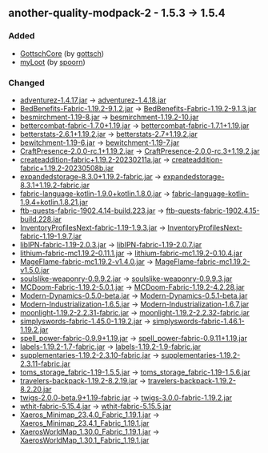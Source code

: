 ## another-quality-modpack-2 - 1.5.3 -> 1.5.4

### Added

  * [GottschCore](https://www.curseforge.com/minecraft/mc-mods/gottschcore) (by [gottsch](https://www.curseforge.com/members/gottsch/projects))
  * [myLoot](https://www.curseforge.com/minecraft/mc-mods/myloot) (by [spoorn](https://www.curseforge.com/members/spoorn/projects))

### Changed

  * [adventurez-1.4.17.jar](https://www.curseforge.com/minecraft/mc-mods/adventurez/files/4061649) -> [adventurez-1.4.18.jar](https://www.curseforge.com/minecraft/mc-mods/adventurez/files/4528227)
  * [BedBenefits-Fabric-1.19.2-9.1.2.jar](https://www.curseforge.com/minecraft/mc-mods/bed-benefits/files/3943017) -> [BedBenefits-Fabric-1.19.2-9.1.3.jar](https://www.curseforge.com/minecraft/mc-mods/bed-benefits/files/4426617)
  * [besmirchment-1.19-8.jar](https://www.curseforge.com/minecraft/mc-mods/besmirchment-2/files/4394525) -> [besmirchment-1.19.2-10.jar](https://www.curseforge.com/minecraft/mc-mods/besmirchment-2/files/4529881)
  * [bettercombat-fabric-1.7.0+1.19.jar](https://www.curseforge.com/minecraft/mc-mods/better-combat-by-daedelus/files/4522422) -> [bettercombat-fabric-1.7.1+1.19.jar](https://www.curseforge.com/minecraft/mc-mods/better-combat-by-daedelus/files/4534620)
  * [betterstats-2.6.1+1.19.2.jar](https://www.curseforge.com/minecraft/mc-mods/better-stats/files/4513774) -> [betterstats-2.7+1.19.2.jar](https://www.curseforge.com/minecraft/mc-mods/better-stats/files/4534007)
  * [bewitchment-1.19-6.jar](https://www.curseforge.com/minecraft/mc-mods/bewitchment/files/4048571) -> [bewitchment-1.19-7.jar](https://www.curseforge.com/minecraft/mc-mods/bewitchment/files/4530660)
  * [CraftPresence-2.0.0-rc.1+1.19.2.jar](https://www.curseforge.com/minecraft/mc-mods/craftpresence/files/4458173) -> [CraftPresence-2.0.0-rc.3+1.19.2.jar](https://www.curseforge.com/minecraft/mc-mods/craftpresence/files/4515013)
  * [createaddition-fabric+1.19.2-20230211a.jar](https://www.curseforge.com/minecraft/mc-mods/createaddition/files/4391443) -> [createaddition-fabric+1.19.2-20230508b.jar](https://www.curseforge.com/minecraft/mc-mods/createaddition/files/4528919)
  * [expandedstorage-8.3.0+1.19.2-fabric.jar](https://www.curseforge.com/minecraft/mc-mods/expanded-storage/files/4512441) -> [expandedstorage-8.3.1+1.19.2-fabric.jar](https://www.curseforge.com/minecraft/mc-mods/expanded-storage/files/4533292)
  * [fabric-language-kotlin-1.9.0+kotlin.1.8.0.jar](https://www.curseforge.com/minecraft/mc-mods/fabric-language-kotlin/files/4276483) -> [fabric-language-kotlin-1.9.4+kotlin.1.8.21.jar](https://www.curseforge.com/minecraft/mc-mods/fabric-language-kotlin/files/4507659)
  * [ftb-quests-fabric-1902.4.14-build.223.jar](https://www.curseforge.com/minecraft/mc-mods/ftb-quests-fabric/files/4521252) -> [ftb-quests-fabric-1902.4.15-build.228.jar](https://www.curseforge.com/minecraft/mc-mods/ftb-quests-fabric/files/4530021)
  * [InventoryProfilesNext-fabric-1.19-1.9.3.jar](https://www.curseforge.com/minecraft/mc-mods/inventory-profiles-next/files/4437620) -> [InventoryProfilesNext-fabric-1.19-1.9.7.jar](https://www.curseforge.com/minecraft/mc-mods/inventory-profiles-next/files/4511905)
  * [libIPN-fabric-1.19-2.0.3.jar](https://www.curseforge.com/minecraft/mc-mods/libipn/files/4437537) -> [libIPN-fabric-1.19-2.0.7.jar](https://www.curseforge.com/minecraft/mc-mods/libipn/files/4512907)
  * [lithium-fabric-mc1.19.2-0.11.1.jar](https://www.curseforge.com/minecraft/mc-mods/lithium/files/4439700) -> [lithium-fabric-mc1.19.2-0.10.4.jar](https://www.curseforge.com/minecraft/mc-mods/lithium/files/4151762)
  * [MageFlame-fabric-mc1.19.2-v1.4.0.jar](https://www.curseforge.com/minecraft/mc-mods/mage-flame/files/4427416) -> [MageFlame-fabric-mc1.19.2-v1.5.0.jar](https://www.curseforge.com/minecraft/mc-mods/mage-flame/files/4529153)
  * [soulslike-weaponry-0.9.9.2.jar](https://www.curseforge.com/minecraft/mc-mods/mariums-soulslike-weaponry/files/4488964) -> [soulslike-weaponry-0.9.9.3.jar](https://www.curseforge.com/minecraft/mc-mods/mariums-soulslike-weaponry/files/4529934)
  * [MCDoom-Fabric-1.19.2-5.0.1.jar](https://www.curseforge.com/minecraft/mc-mods/mcdoom/files/4489685) -> [MCDoom-Fabric-1.19.2-4.2.28.jar](https://www.curseforge.com/minecraft/mc-mods/mcdoom/files/4361569)
  * [Modern-Dynamics-0.5.0-beta.jar](https://www.curseforge.com/minecraft/mc-mods/modern-dynamics/files/4514454) -> [Modern-Dynamics-0.5.1-beta.jar](https://www.curseforge.com/minecraft/mc-mods/modern-dynamics/files/4526928)
  * [Modern-Industrialization-1.6.5.jar](https://www.curseforge.com/minecraft/mc-mods/modern-industrialization/files/4494075) -> [Modern-Industrialization-1.6.7.jar](https://www.curseforge.com/minecraft/mc-mods/modern-industrialization/files/4532864)
  * [moonlight-1.19.2-2.2.31-fabric.jar](https://www.curseforge.com/minecraft/mc-mods/selene/files/4491268) -> [moonlight-1.19.2-2.2.32-fabric.jar](https://www.curseforge.com/minecraft/mc-mods/selene/files/4535353)
  * [simplyswords-fabric-1.45.0-1.19.2.jar](https://www.curseforge.com/minecraft/mc-mods/simply-swords/files/4517226) -> [simplyswords-fabric-1.46.1-1.19.2.jar](https://www.curseforge.com/minecraft/mc-mods/simply-swords/files/4532191)
  * [spell_power-fabric-0.9.9+1.19.jar](https://www.curseforge.com/minecraft/mc-mods/spell-power/files/4515384) -> [spell_power-fabric-0.9.11+1.19.jar](https://www.curseforge.com/minecraft/mc-mods/spell-power/files/4528076)
  * [labels-1.19.2-1.7-fabric.jar](https://www.curseforge.com/minecraft/mc-mods/labels/files/4329261) -> [labels-1.19.2-1.9-fabric.jar](https://www.curseforge.com/minecraft/mc-mods/labels/files/4527829)
  * [supplementaries-1.19.2-2.3.10-fabric.jar](https://www.curseforge.com/minecraft/mc-mods/supplementaries/files/4526192) -> [supplementaries-1.19.2-2.3.11-fabric.jar](https://www.curseforge.com/minecraft/mc-mods/supplementaries/files/4532784)
  * [toms_storage_fabric-1.19-1.5.5.jar](https://www.curseforge.com/minecraft/mc-mods/toms-storage-fabric/files/4520245) -> [toms_storage_fabric-1.19-1.5.6.jar](https://www.curseforge.com/minecraft/mc-mods/toms-storage-fabric/files/4533987)
  * [travelers-backpack-1.19.2-8.2.19.jar](https://www.curseforge.com/minecraft/mc-mods/travelers-backpack-fabric/files/4500584) -> [travelers-backpack-1.19.2-8.2.20.jar](https://www.curseforge.com/minecraft/mc-mods/travelers-backpack-fabric/files/4533586)
  * [twigs-2.0.0-beta.9+1.19-fabric.jar](https://www.curseforge.com/minecraft/mc-mods/twigs/files/3943447) -> [twigs-3.0.0-fabric-1.19.2.jar](https://www.curseforge.com/minecraft/mc-mods/twigs/files/4531594)
  * [wthit-fabric-5.15.4.jar](https://www.curseforge.com/minecraft/mc-mods/wthit/files/4523581) -> [wthit-fabric-5.15.5.jar](https://www.curseforge.com/minecraft/mc-mods/wthit/files/4534201)
  * [Xaeros_Minimap_23.4.0_Fabric_1.19.1.jar](https://www.curseforge.com/minecraft/mc-mods/xaeros-minimap/files/4492931) -> [Xaeros_Minimap_23.4.1_Fabric_1.19.1.jar](https://www.curseforge.com/minecraft/mc-mods/xaeros-minimap/files/4516843)
  * [XaerosWorldMap_1.30.0_Fabric_1.19.1.jar](https://www.curseforge.com/minecraft/mc-mods/xaeros-world-map/files/4492956) -> [XaerosWorldMap_1.30.1_Fabric_1.19.1.jar](https://www.curseforge.com/minecraft/mc-mods/xaeros-world-map/files/4516863)

